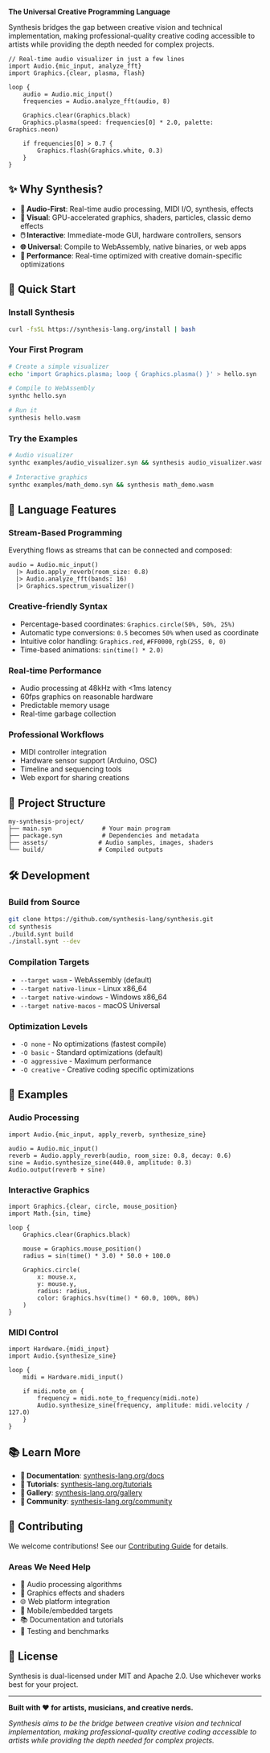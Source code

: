 **The Universal Creative Programming Language**

Synthesis bridges the gap between creative vision and technical implementation, making professional-quality creative coding accessible to artists while providing the depth needed for complex projects.

```synthesis
// Real-time audio visualizer in just a few lines
import Audio.{mic_input, analyze_fft}
import Graphics.{clear, plasma, flash}

loop {
    audio = Audio.mic_input()
    frequencies = Audio.analyze_fft(audio, 8)
    
    Graphics.clear(Graphics.black)
    Graphics.plasma(speed: frequencies[0] * 2.0, palette: Graphics.neon)
    
    if frequencies[0] > 0.7 {
        Graphics.flash(Graphics.white, 0.3)
    }
}
```

## ✨ Why Synthesis?

- **🎵 Audio-First**: Real-time audio processing, MIDI I/O, synthesis, effects
- **🎨 Visual**: GPU-accelerated graphics, shaders, particles, classic demo effects  
- **🖱️ Interactive**: Immediate-mode GUI, hardware controllers, sensors
- **🌐 Universal**: Compile to WebAssembly, native binaries, or web apps
- **🚀 Performance**: Real-time optimized with creative domain-specific optimizations

## 🚀 Quick Start

### Install Synthesis
```bash
curl -fsSL https://synthesis-lang.org/install | bash
```

### Your First Program
```bash
# Create a simple visualizer
echo 'import Graphics.plasma; loop { Graphics.plasma() }' > hello.syn

# Compile to WebAssembly
synthc hello.syn

# Run it
synthesis hello.wasm
```

### Try the Examples
```bash
# Audio visualizer
synthc examples/audio_visualizer.syn && synthesis audio_visualizer.wasm

# Interactive graphics
synthc examples/math_demo.syn && synthesis math_demo.wasm
```

## 🎯 Language Features

### Stream-Based Programming
Everything flows as streams that can be connected and composed:
```synthesis
audio = Audio.mic_input()
  |> Audio.apply_reverb(room_size: 0.8)
  |> Audio.analyze_fft(bands: 16)
  |> Graphics.spectrum_visualizer()
```

### Creative-friendly Syntax
- Percentage-based coordinates: `Graphics.circle(50%, 50%, 25%)`
- Automatic type conversions: `0.5` becomes `50%` when used as coordinate
- Intuitive color handling: `Graphics.red`, `#FF0000`, `rgb(255, 0, 0)`
- Time-based animations: `sin(time() * 2.0)`

### Real-time Performance
- Audio processing at 48kHz with <1ms latency
- 60fps graphics on reasonable hardware
- Predictable memory usage
- Real-time garbage collection

### Professional Workflows
- MIDI controller integration
- Hardware sensor support (Arduino, OSC)
- Timeline and sequencing tools
- Web export for sharing creations

## 📁 Project Structure

```
my-synthesis-project/
├── main.syn              # Your main program
├── package.syn           # Dependencies and metadata
├── assets/              # Audio samples, images, shaders
└── build/               # Compiled outputs
```

## 🛠️ Development

### Build from Source
```bash
git clone https://github.com/synthesis-lang/synthesis.git
cd synthesis
./build.synt build
./install.synt --dev
```

### Compilation Targets
- `--target wasm` - WebAssembly (default)
- `--target native-linux` - Linux x86_64
- `--target native-windows` - Windows x86_64  
- `--target native-macos` - macOS Universal

### Optimization Levels
- `-O none` - No optimizations (fastest compile)
- `-O basic` - Standard optimizations (default)
- `-O aggressive` - Maximum performance
- `-O creative` - Creative coding specific optimizations

## 🌟 Examples

### Audio Processing
```synthesis
import Audio.{mic_input, apply_reverb, synthesize_sine}

audio = Audio.mic_input()
reverb = Audio.apply_reverb(audio, room_size: 0.8, decay: 0.6)
sine = Audio.synthesize_sine(440.0, amplitude: 0.3)
Audio.output(reverb + sine)
```

### Interactive Graphics
```synthesis
import Graphics.{clear, circle, mouse_position}
import Math.{sin, time}

loop {
    Graphics.clear(Graphics.black)
    
    mouse = Graphics.mouse_position()
    radius = sin(time() * 3.0) * 50.0 + 100.0
    
    Graphics.circle(
        x: mouse.x,
        y: mouse.y, 
        radius: radius,
        color: Graphics.hsv(time() * 60.0, 100%, 80%)
    )
}
```

### MIDI Control
```synthesis
import Hardware.{midi_input}
import Audio.{synthesize_sine}

loop {
    midi = Hardware.midi_input()
    
    if midi.note_on {
        frequency = midi.note_to_frequency(midi.note)
        Audio.synthesize_sine(frequency, amplitude: midi.velocity / 127.0)
    }
}
```

## 📚 Learn More

- **📖 Documentation**: [synthesis-lang.org/docs](https://synthesis-lang.org/docs)
- **🎵 Tutorials**: [synthesis-lang.org/tutorials](https://synthesis-lang.org/tutorials)  
- **🎨 Gallery**: [synthesis-lang.org/gallery](https://synthesis-lang.org/gallery)
- **💬 Community**: [synthesis-lang.org/community](https://synthesis-lang.org/community)

## 🤝 Contributing

We welcome contributions! See our [Contributing Guide](_internal_dev/docs/CONTRIBUTING.md) for details.

### Areas We Need Help
- 🎵 Audio processing algorithms
- 🎨 Graphics effects and shaders
- 🌐 Web platform integration
- 📱 Mobile/embedded targets
- 📚 Documentation and tutorials
- 🧪 Testing and benchmarks

## 📄 License

Synthesis is dual-licensed under MIT and Apache 2.0. Use whichever works best for your project.

---

**Built with ❤️ for artists, musicians, and creative nerds.**

*Synthesis aims to be the bridge between creative vision and technical implementation, making professional-quality creative coding accessible to artists while providing the depth needed for complex projects.*

